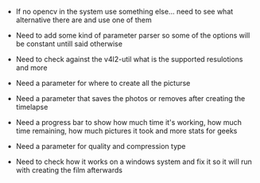 - If no opencv in the system use something else...
  need to see what alternative there are and use one of them

+ Need to add some kind of parameter parser so some of the options will be 
  constant untill said otherwise

- Need to check against the v4l2-util what is the supported 
  resulotions and more

+ Need a parameter for where to create all the picturse

- Need a parameter that saves the photos or removes 
  after creating the timelapse

- Need a progress bar to show how much time it's working,
  how much time remaining, how much pictures it took and more stats for geeks

- Need a parameter for quality and compression type

- Need to check how it works on a windows system and fix it so it will run
  with creating the film afterwards
